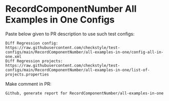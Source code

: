# RecordComponentNumber All Examples in One Configs
Paste below given to PR description to use such test configs:
```
Diff Regression config: https://raw.githubusercontent.com/checkstyle/test-configs/main/RecordComponentNumber/all-examples-in-one/config-all-in-one.xml
Diff Regression projects: https://raw.githubusercontent.com/checkstyle/test-configs/main/RecordComponentNumber/all-examples-in-one/list-of-projects.properties
```
Make comment in PR:
```
Github, generate report for RecordComponentNumber/all-examples-in-one
```
